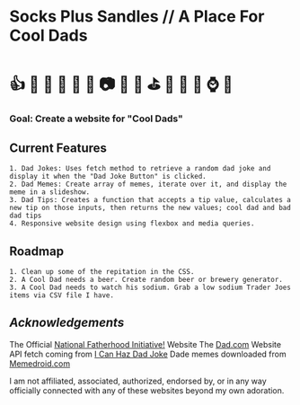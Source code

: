 # **Socks Plus Sandles // A Place For Cool Dads**  
# :thumbsup: :hammer: :necktie: :walking: :beers: :doughnut: :camera: :briefcase: :wrench: :golf: :punch: :older_man: :dog: :watch: :hamburger:

### Goal: Create a website for "Cool Dads"

## Current Features 
    1. Dad Jokes: Uses fetch method to retrieve a random dad joke and display it when the "Dad Joke Button" is clicked.
    2. Dad Memes: Create array of memes, iterate over it, and display the meme in a slideshow. 
    3. Dad Tips: Creates a function that accepts a tip value, calculates a new tip on those inputs, then returns the new values; cool dad and bad dad tips
    4. Responsive website design using flexbox and media queries.

## Roadmap
    1. Clean up some of the repitation in the CSS. 
    2. A Cool Dad needs a beer. Create random beer or brewery generator.
    3. A Cool Dad needs to watch his sodium. Grab a low sodium Trader Joes items via CSV file I have.

## *Acknowledgements*
The Official [National Fatherhood Initiative!](https://www.fatherhood.org/) Website 
The [Dad.com](https://www.thedad.com/) Website
API fetch coming from [I Can Haz Dad Joke](https://icanhazdadjoke.com/)
Dade memes downloaded from [Memedroid.com](https://www.memedroid.com/memes/tag/dad)

I am not affiliated, associated, authorized, endorsed by, or in any way officially connected with any of these websites beyond my own adoration.